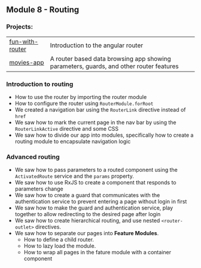 ## Module 8 - Routing

### Projects:
|     |     |
| --- | --- |
| [fun-with-router](fun-with-router/) | Introduction to the angular router |
| [movies-app](movies-app/) | A router based data browsing app showing parameters, guards, and other router features |

### Introduction to routing
* How to use the router by importing the router module
* How to configure the router using `RouterModule.forRoot`
* We created a navigation bar using the `RouterLink` directive instead of `href`
* We saw how to mark the current page in the nav bar by using the `RouterLinkActive` directive and some CSS
* We saw how to divide our app into modules, specifically how to create a routing module to encapsulate navigation logic

### Advanced routing
* We saw how to pass parameters to a routed component using the `ActivatedRoute` service and the `params` property.
* We saw how to use RxJS to create a component that responds to parameters change
* We saw how to create a guard that communicates with the authentication service to prevent entering a page without login in first
* We saw how to make the guard and authentication service, play together to allow redirecting to the desired page after login
* We saw how to create hierarchical routing, and use nested `<router-outlet>` directives.
* We saw how to separate our pages into **Feature Modules**. 
  * How to define a child router.
  * How to lazy load the module.
  * How to wrap all pages in the fature module with a container component



